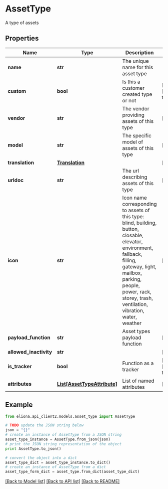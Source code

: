 # AssetType

A type of assets

## Properties

Name | Type | Description | Notes
------------ | ------------- | ------------- | -------------
**name** | **str** | The unique name for this asset type | 
**custom** | **bool** | Is this a customer created type or not | [optional] [default to True]
**vendor** | **str** | The vendor providing assets of this type | [optional] 
**model** | **str** | The specific model of assets of this type | [optional] 
**translation** | [**Translation**](Translation.md) |  | [optional] 
**urldoc** | **str** | The url describing assets of this type | [optional] 
**icon** | **str** | Icon name corresponding to assets of this type: blind, building, button, closable, elevator, environment, fallback, filling, gateway, light, mailbox, parking, people, power, rack, storey, trash, ventilation, vibration, water, weather | [optional] 
**payload_function** | **str** | Asset types payload function | [optional] 
**allowed_inactivity** | **str** |  | [optional] 
**is_tracker** | **bool** | Function as a tracker | [optional] [default to False]
**attributes** | [**List[AssetTypeAttribute]**](AssetTypeAttribute.md) | List of named attributes | [optional] 

## Example

```python
from eliona.api_client2.models.asset_type import AssetType

# TODO update the JSON string below
json = "{}"
# create an instance of AssetType from a JSON string
asset_type_instance = AssetType.from_json(json)
# print the JSON string representation of the object
print AssetType.to_json()

# convert the object into a dict
asset_type_dict = asset_type_instance.to_dict()
# create an instance of AssetType from a dict
asset_type_form_dict = asset_type.from_dict(asset_type_dict)
```
[[Back to Model list]](../README.md#documentation-for-models) [[Back to API list]](../README.md#documentation-for-api-endpoints) [[Back to README]](../README.md)


